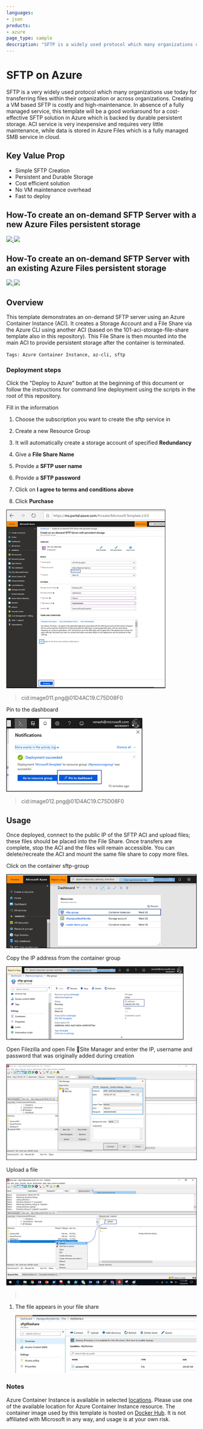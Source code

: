 ```yaml
---
languages:
- json
products:
- azure
page_type: sample
description: "SFTP is a widely used protocol which many organizations use for transferring files."
---
```


# SFTP on Azure

SFTP is a very widely used protocol which many organizations use today for transferring files within their organization or across organizations. Creating a VM based SFTP is costly and high-maintenance. In absence of a fully managed service, this template will be a good workaround for a cost-effective SFTP solution in Azure which is backed by durable persistent storage. ACI service is very inexpensive and requires very little maintenance, while data is stored in Azure Files which is a fully managed SMB service in cloud. 

## Key Value Prop

* Simple SFTP Creation
* Persistent and Durable Storage
* Cost efficient solution
* No VM maintenance overhead
* Fast to deploy

## How-To create an on-demand SFTP Server with a new Azure Files persistent storage

<a href="https://portal.azure.com/#create/Microsoft.Template/uri/https%3A%2F%2Fraw.githubusercontent.com%2FKaryjac%2Fsftp-creation-template%2Fmaster%2Fcreate-aci-sftp-server-and-azure-files%2Fazuredeploy.json" target="_blank">
    <img src="http://azuredeploy.net/deploybutton.png"/>
</a>
<a href="http://armviz.io/#/?load=https%3A%2F%2Fraw.githubusercontent.com%2FAzure-Samples%2Fsftp-creation-template%2Fmaster%2Fcreate-aci-sftp-server-and-azure-files%2Fazuredeploy.json" target="_blank">
    <img src="http://armviz.io/visualizebutton.png"/>
</a>

## How-To create an on-demand SFTP Server with an existing Azure Files persistent storage

<a href="https://github.com/karyjac/sftp-creation-template/blob/master/create-aci-sftp-server-with-existing-azure-file-share/azuredeploy.json" target="_blank">
    <img src="http://azuredeploy.net/deploybutton.png"/>
</a>
<a href="http://armviz.io/#/?load=https%3A%2F%2Fraw.githubusercontent.com%2FAzure-Samples%2Fsftp-creation-template%2Fmaster%2Fcreate-aci-sftp-server-with-existing-azure-file-share%2Fazuredeploy.json" target="_blank">
    <img src="http://armviz.io/visualizebutton.png"/>
</a>

## Overview
This template demonstrates an on-demand SFTP server using an Azure Container Instance (ACI). It creates a Storage Account and a File Share via the Azure CLI using another ACI (based on the 101-aci-storage-file-share template also in this repository). This File Share is then mounted into the main ACI to provide persistent storage after the container is terminated.

`Tags: Azure Container Instance, az-cli, sftp`

### Deployment steps

Click the "Deploy to Azure" button at the beginning of this document or follow the instructions for command line deployment using the scripts in the root of this repository.

Fill in the information

1.  Choose the subscription you want to create the sftp service in

2.  Create a new Resource Group

3.  It will automatically create a storage account of specified **Redundancy**

4.  Give a **File Share Name**

5.  Provide a **SFTP user name**

6.  Provide a **SFTP password**

7.  Click on **I agree to terms and conditions above**

8.  Click **Purchase**

![](media/f851279263a95b834f590158154fa7db.png)

>   cid:image011.png\@01D4AC19.C75D08F0

Pin to the dashboard

![](media/b78de12062ed4a83bbe8fc3a1e916dc9.png)

>   cid:image012.png\@01D4AC19.C75D08F0


## Usage

Once deployed, connect to the public IP of the SFTP ACI and upload files; these files should be placed into the File Share. Once transfers are complete, stop the ACI and the files will remain accessible. You can delete/recreate the ACI and mount the same file share to copy more files.

Click on the container sftp-group

![cid:image013.png\@01D4AC19.C75D08F0](media/27eb882cc865681917477f753c7361aa.png)

Copy the IP address from the container group

![cid:image014.png\@01D4AC19.C75D08F0](media/490ad362e0903ed66eefeb06fc9b0264.png)

Open Filezilla and open File Site Manager and enter the IP, username and
password that was originally added during creation

![cid:image015.png\@01D4AC19.C75D08F0](media/0f9a21b676c64a6de53bff3a317977f9.png)


Upload a file

![cid:image016.png\@01D4AC19.C75D08F0](media/07d51c6830a6975b0fe1869f08378c35.png)

>    

1.  The file appears in your file share

    ![cid:image017.jpg\@01D4AC19.C75D08F0](media/45f6559a0fdcd3f6e300153d13eb3fde.jpg)

### Notes

Azure Container Instance is available in selected [locations](https://docs.microsoft.com/en-us/azure/container-instances/container-instances-quotas#region-availability). Please use one of the available location for Azure Container Instance resource.
The container image used by this template is hosted on [Docker Hub](https://hub.docker.com/r/atmoz/sftp). It is not affiliated with Microsoft in any way, and usage is at your own risk.
